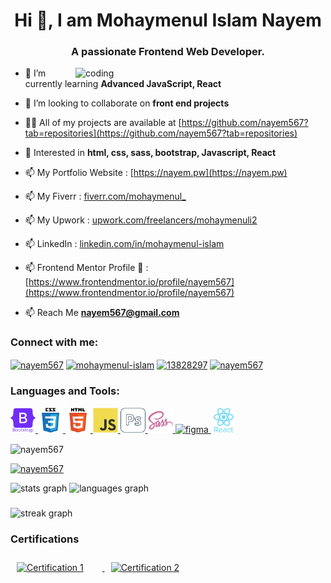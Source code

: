 <h1 align="center">Hi 👋, I am Mohaymenul Islam Nayem</h1>
<h3 align="center">A passionate Frontend Web Developer.</h3>
<img align="right" alt="coding" width="400" src="https://camo.githubusercontent.com/2366b34bb903c09617990fb5fff4622f3e941349e846ddb7e73df872a9d21233/68747470733a2f2f63646e2e6472696262626c652e636f6d2f75736572732f3733303730332f73637265656e73686f74732f363538313234332f6176656e746f2e676966">

- 🌱 I’m currently learning **Advanced JavaScript, React**

- 👯 I’m looking to collaborate on **front end projects**

- 👨‍💻 All of my projects are available at [https://github.com/nayem567?tab=repositories](https://github.com/nayem567?tab=repositories)

- 💬 Interested in **html, css, sass, bootstrap, Javascript, React**

- 📫 My Portfolio Website : [https://nayem.pw](https://nayem.pw)

- 📫 My Fiverr : [fiverr.com/mohaymenul_](https://www.fiverr.com/mohaymenul_)
  
- 📫 My Upwork : [upwork.com/freelancers/mohaymenuli2](https://www.upwork.com/freelancers/mohaymenuli2)

- 📫 LinkedIn : [linkedin.com/in/mohaymenul-islam](www.linkedin.com/in/mohaymenul-islam)

- 📫 Frontend Mentor Profile 🎉 : [https://www.frontendmentor.io/profile/nayem567](https://www.frontendmentor.io/profile/nayem567)

- 📫 Reach Me **nayem567@gmail.com**


<h3 align="left">Connect with me:</h3>
<p align="left">
<a href="https://codepen.io/nayem567" target="blank"><img align="center" src="https://raw.githubusercontent.com/rahuldkjain/github-profile-readme-generator/master/src/images/icons/Social/codepen.svg" alt="nayem567" height="30" width="40" /></a>
<a href="https://linkedin.com/in/mohaymenul-islam" target="blank"><img align="center" src="https://raw.githubusercontent.com/rahuldkjain/github-profile-readme-generator/master/src/images/icons/Social/linked-in-alt.svg" alt="mohaymenul-islam" height="30" width="40" /></a>
<a href="https://stackoverflow.com/users/13828297" target="blank"><img align="center" src="https://raw.githubusercontent.com/rahuldkjain/github-profile-readme-generator/master/src/images/icons/Social/stack-overflow.svg" alt="13828297" height="30" width="40" /></a>
<a href="https://codesandbox.com/nayem567" target="blank"><img align="center" src="https://raw.githubusercontent.com/rahuldkjain/github-profile-readme-generator/master/src/images/icons/Social/codesandbox.svg" alt="nayem567" height="30" width="40" /></a>
</p>

<h3 align="left">Languages and Tools:</h3>
<p align="left"> <a href="https://getbootstrap.com" target="_blank" rel="noreferrer"> <img src="https://raw.githubusercontent.com/devicons/devicon/master/icons/bootstrap/bootstrap-plain-wordmark.svg" alt="bootstrap" width="40" height="40"/> </a> <a href="https://www.w3schools.com/css/" target="_blank" rel="noreferrer"> <img src="https://raw.githubusercontent.com/devicons/devicon/master/icons/css3/css3-original-wordmark.svg" alt="css3" width="40" height="40"/> </a> <a href="https://www.w3.org/html/" target="_blank" rel="noreferrer"> <img src="https://raw.githubusercontent.com/devicons/devicon/master/icons/html5/html5-original-wordmark.svg" alt="html5" width="40" height="40"/> </a> <a href="https://developer.mozilla.org/en-US/docs/Web/JavaScript" target="_blank" rel="noreferrer"> <img src="https://raw.githubusercontent.com/devicons/devicon/master/icons/javascript/javascript-original.svg" alt="javascript" width="40" height="40"/> </a> <a href="https://www.photoshop.com/en" target="_blank" rel="noreferrer"> <img src="https://raw.githubusercontent.com/devicons/devicon/master/icons/photoshop/photoshop-line.svg" alt="photoshop" width="40" height="40"/> </a> <a href="https://sass-lang.com" target="_blank" rel="noreferrer"> <img src="https://raw.githubusercontent.com/devicons/devicon/master/icons/sass/sass-original.svg" alt="sass" width="40" height="40"/> </a>
 <a href="https://www.figma.com/" target="_blank" rel="noreferrer"> <img src="https://www.vectorlogo.zone/logos/figma/figma-icon.svg" alt="figma" width="40" height="40"/> </a> <a href="https://reactjs.org/" target="_blank" rel="noreferrer"> <img src="https://raw.githubusercontent.com/devicons/devicon/master/icons/react/react-original-wordmark.svg" alt="react" width="40" height="40"/> </a></p>

<p><img align="center" src="https://github-readme-stats.vercel.app/api/top-langs?username=nayem567&show_icons=true&locale=en&layout=compact" alt="nayem567" /></p>

<p align="left"> <a href="https://github.com/ryo-ma/github-profile-trophy"><img src="https://github-profile-trophy.vercel.app/?username=nayem567" alt="nayem567" /></a> </p>

<div align="left">
  <img src="https://github-readme-stats.vercel.app/api?username=nayem567&hide_title=false&hide_rank=false&show_icons=true&include_all_commits=true&count_private=true&disable_animations=false&theme=dracula&locale=en&hide_border=false&order=1" height="150" alt="stats graph"  />
  <img src="https://github-readme-stats.vercel.app/api/top-langs?username=nayem567&locale=en&hide_title=false&layout=compact&card_width=320&langs_count=5&theme=dracula&hide_border=false&order=2" height="150" alt="languages graph"  />
</div>

###


###




###

<div align="left">
  <img src="https://streak-stats.demolab.com?user=maurodesouza&locale=en&mode=daily&theme=dark&hide_border=false&border_radius=5&order=3" height="220" alt="streak graph"  />
</div>

<!-- Adding two images side by side -->
<h3 align="left">Certifications</h3>
<div align="left">
  <a href="https://drive.google.com/file/d/1l6VXCIOs-demE71WMQFaTvnXDlUlzJ-F/view?usp=sharing" >
    <img src="https://drive.google.com/uc?id=1l6VXCIOs-demE71WMQFaTvnXDlUlzJ-F" alt="Certification 1" width="450" height="300" style="margin: 10px; margin-right: 30px;" />
  </a>
  <a href="https://drive.google.com/file/d/16hT0UhzbqQP-dnAEtGplcQeNijabfnub/view?usp=sharing">
    <img src="https://drive.google.com/uc?id=16hT0UhzbqQP-dnAEtGplcQeNijabfnub" alt="Certification 2" width="450" height="300" style="margin: 10px;" />
  </a>
</div>

###

